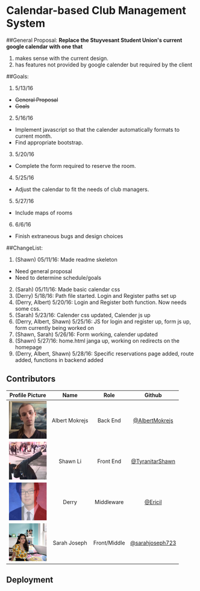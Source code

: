 # Calendar-based Club Management System


##General Proposal:
**Replace the Stuyvesant Student Union's current google calendar with one that**

1. makes sense with the current design.
2. has features not provided by google calender but required by the client

##Goals:
1. 5/13/16
  * ~~General Proposal~~
  * ~~Goals~~
2. 5/16/16
  * Implement javascript so that the calender automatically formats to current month.
  * Find appropriate bootstrap.
3. 5/20/16
  * Complete the form required to reserve the room.
4. 5/25/16
  * Adjust the calendar to fit the needs of club managers.
5. 5/27/16
  * Include maps of rooms
6. 6/6/16
  * Finish extraneous bugs and design choices

##ChangeList:
1. (Shawn) 05/11/16: Made readme skeleton
  * Need general proposal
  * Need to determine schedule/goals
2. (Sarah) 05/11/16: Made basic calendar css
3. (Derry) 5/18/16: Path file started. Login and Register paths set up
4. (Derry, Albert) 5/20/16: Login and Register both function. Now needs some css.
5. (Sarah) 5/23/16: Calender css updated, Calender js up
6. (Derry, Albert, Shawn) 5/25/16: JS for login and register up, form js up, form currently being worked on
7. (Shawn, Sarah) 5/26/16: Form working, calender updated
8. (Shawn) 5/27/16: home.html janga up, working on redirects on the homepage
9. (Derry, Albert, Shawn) 5/28/16: Specific reservations page added, route added, functions in backend added

## Contributors
|**Profile Picture**|    **Name**    |    **Role**    |    **Github**    |
|-------------------|:--------------:|:--------------:|:----------------:|
|<img src="images/albert.jpg" width="100" height="100" />|Albert Mokrejs|Back End|[@AlbertMokrejs](https://github.com/AlbertMokrejs/)|
|<img src="images/shawn.jpg" width="100" height="100" />|Shawn Li|Front End|[@TyranitarShawn](https://github.com/TyranitarShawn/)|
|<img src="images/derry.jpg" width="100" height="100" />|Derry|Middleware|[@Ericil](https://github.com/Ericil/)|
|<img src="images/sarah.jpg" width="100" height="100" />|Sarah Joseph|Front/Middle|[@sarahjoseph723](https://github.com/sarahjoseph723/)|

## Deployment


